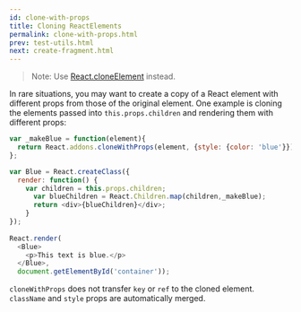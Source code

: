 ```yaml
---
id: clone-with-props
title: Cloning ReactElements
permalink: clone-with-props.html
prev: test-utils.html
next: create-fragment.html
---
```


> Note:
> Use [React.cloneElement](top-level-api.html#react.cloneelement) instead.

In rare situations, you may want to create a copy of a React element with different props from those of the original element. One example is cloning the elements passed into `this.props.children` and rendering them with different props:

```js
var _makeBlue = function(element){
  return React.addons.cloneWithProps(element, {style: {color: 'blue'}});
};

var Blue = React.createClass({
  render: function() {
    var children = this.props.children;
      var blueChildren = React.Children.map(children,_makeBlue);
      return <div>{blueChildren}</div>;
    }
});
 
React.render(
  <Blue>
    <p>This text is blue.</p>
  </Blue>,
  document.getElementById('container'));
```

`cloneWithProps` does not transfer `key` or `ref` to the cloned element. `className` and `style` props are automatically merged.